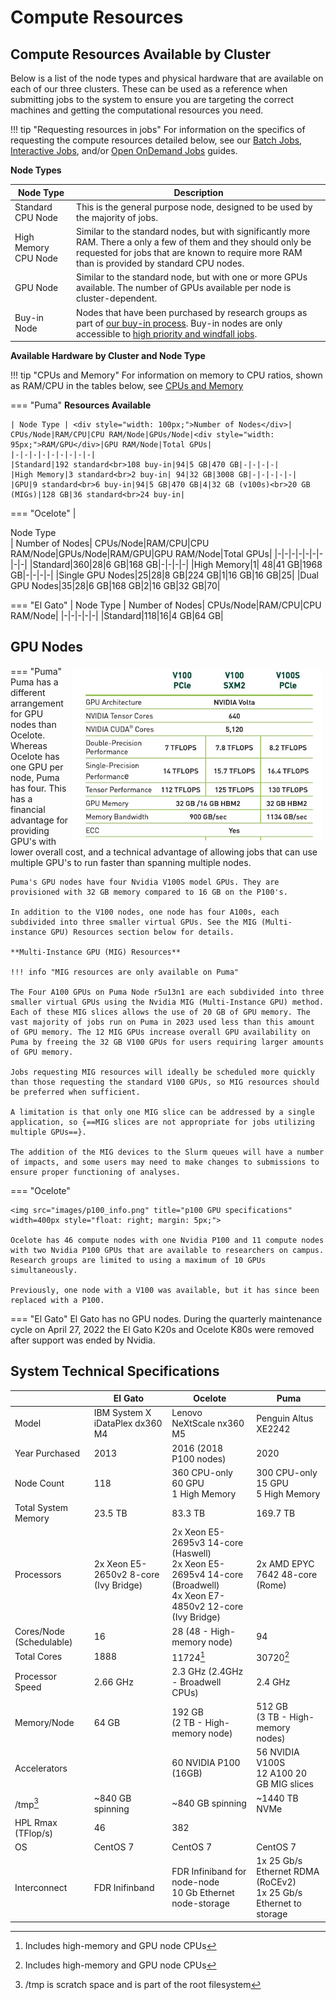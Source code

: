 # Compute Resources

## Compute Resources Available by Cluster

Below is a list of the node types and physical hardware that are available on each of our three clusters. These can be used as a reference when submitting jobs to the system to ensure you are targeting the correct machines and getting the computational resources you need.

!!! tip "Requesting resources in jobs"
    For information on the specifics of requesting the compute resources detailed below, see our [Batch Jobs](../../running_jobs/batch_jobs/batch_directives/), [Interactive Jobs](../../running_jobs/interactive_jobs/#the-interactive-command), and/or [Open OnDemand Jobs](../../running_jobs/open_on_demand/#interactive-graphical-applications) guides. 

**Node Types**

|Node Type|Description|
|-|-|
|Standard CPU Node|This is the general purpose node, designed to be used by the majority of jobs.|
|High Memory CPU Node|Similar to the standard nodes, but with significantly more RAM. There a only a few of them and they should only be requested for jobs that are known to require more RAM than is provided by standard CPU nodes.|
|GPU Node|Similar to the standard node, but with one or more GPUs available. The number of GPUs available per node is cluster-dependent.|
|Buy-in Node|Nodes that have been purchased by research groups as part of [our buy-in process](../../policies/buy_in/). Buy-in nodes are only accessible to [high priority and windfall jobs](../allocations/).|

**Available Hardware by Cluster and Node Type**

!!! tip "CPUs and Memory"
    For information on memory to CPU ratios, shown as RAM/CPU in the tables below, see [CPUs and Memory](../../running_jobs/cpus_and_memory/)

=== "Puma"
    **Resources Available**
    
    | Node Type | <div style="width: 100px;">Number of Nodes</div>| CPUs/Node|RAM/CPU|CPU RAM/Node|GPUs/Node|<div style="width: 95px;">RAM/GPU</div>|GPU RAM/Node|Total GPUs|
    |-|-|-|-|-|-|-|-|-|
    |Standard|192 standard<br>108 buy-in|94|5 GB|470 GB|-|-|-|-|
    |High Memory|3 standard<br>2 buy-in| 94|32 GB|3008 GB|-|-|-|-|-|
    |GPU|9 standard<br>6 buy-in|94|5 GB|470 GB|4|32 GB (v100s)<br>20 GB (MIGs)|128 GB|36 standard<br>24 buy-in|
    
    
=== "Ocelote"
    | <div style="width: 120px;">Node Type</div> | Number of Nodes| CPUs/Node|RAM/CPU|CPU RAM/Node|GPUs/Node|RAM/GPU|GPU RAM/Node|Total GPUs|
    |-|-|-|-|-|-|-|-|-|
    |Standard|360|28|6 GB|168 GB|-|-|-|-|
    |High Memory|1| 48|41 GB|1968 GB|-|-|-|-|
    |Single GPU Nodes|25|28|8 GB|224 GB|1|16 GB|16 GB|25|
    |Dual GPU Nodes|35|28|6 GB|168 GB|2|16 GB|32 GB|70|
    
=== "El Gato"
    | Node Type | Number of Nodes| CPUs/Node|RAM/CPU|CPU RAM/Node|
    |-|-|-|-|-|
    |Standard|118|16|4 GB|64 GB|

## GPU Nodes

=== "Puma"
    <img src="images/v100_info.jpg" title="v100 GPU specifications" width=400px style="float: right; margin: 5px;">
    Puma has a different arrangement for GPU nodes than Ocelote. Whereas Ocelote has one GPU per node, Puma has four. This has a financial advantage for providing GPU's with lower overall cost, and a technical advantage of allowing jobs that can use multiple GPU's to run faster than spanning multiple nodes.
    
    Puma's GPU nodes have four Nvidia V100S model GPUs. They are provisioned with 32 GB memory compared to 16 GB on the P100's.  

    In addition to the V100 nodes, one node has four A100s, each subdivided into three smaller virtual GPUs. See the MIG (Multi-instance GPU) Resources section below for details. 
    
    **Multi-Instance GPU (MIG) Resources**    

    !!! info "MIG resources are only available on Puma"

    The Four A100 GPUs on Puma Node r5u13n1 are each subdivided into three smaller virtual GPUs using the Nvidia MIG (Multi-Instance GPU) method.  Each of these MIG slices allows the use of 20 GB of GPU memory. The vast majority of jobs run on Puma in 2023 used less than this amount of GPU memory. The 12 MIG GPUs increase overall GPU availability on Puma by freeing the 32 GB V100 GPUs for users requiring larger amounts of GPU memory.

    Jobs requesting MIG resources will ideally be scheduled more quickly than those requesting the standard V100 GPUs, so MIG resources should be preferred when sufficient.

    A limitation is that only one MIG slice can be addressed by a single application, so {==MIG slices are not appropriate for jobs utilizing multiple GPUs==}.

    The addition of the MIG devices to the Slurm queues will have a number of impacts, and some users may need to make changes to submissions to ensure proper functioning of analyses. 


=== "Ocelote"

    <img src="images/p100_info.png" title="p100 GPU specifications" width=400px style="float: right; margin: 5px;">

    Ocelote has 46 compute nodes with one Nvidia P100 and 11 compute nodes with two Nvidia P100 GPUs that are available to researchers on campus. Research groups are limited to using a maximum of 10 GPUs simultaneously. 

    Previously, one node with a V100 was available, but it has since been replaced with a P100. 

=== "El Gato"
    El Gato has no GPU nodes. During the quarterly maintenance cycle on April 27, 2022 the El Gato K20s and Ocelote K80s were removed after support was ended by Nvidia.





## System Technical Specifications

||El Gato|Ocelote|Puma|
|-|-|-|-|
|Model|IBM System X iDataPlex dx360 M4|Lenovo NeXtScale nx360 M5|Penguin Altus XE2242|
|Year Purchased|2013|2016 (2018 P100 nodes)|2020|
|Node Count|118|360 CPU-only<br>60 GPU<br>1 High Memory|300 CPU-only<br>15 GPU<br>5 High Memory<br>|
|Total System Memory|23.5 TB|83.3 TB|169.7 TB|
|Processors|2x Xeon E5-2650v2 8-core (Ivy Bridge)|2x Xeon E5-2695v3 14-core (Haswell)<br>2x Xeon E5-2695v4 14-core (Broadwell)<br>4x Xeon E7-4850v2 12-core (Ivy Bridge)|2x AMD EPYC 7642 48-core (Rome)|
|Cores/Node (Schedulable)|16|28 (48 - High-memory node)|94|
|Total Cores|1888|11724[^1]|30720[^1]|
|Processor Speed|2.66 GHz|2.3 GHz (2.4GHz - Broadwell CPUs)|2.4 GHz|
|Memory/Node|64 GB|192 GB<br>(2 TB - High-memory node)|512 GB<br>(3 TB - High-memory nodes)|
|Accelerators||60 NVIDIA P100 (16GB)|56 NVIDIA V100S<br>12 A100 20 GB MIG slices|
|/tmp[^2]|~840 GB spinning|~840 GB spinning|~1440 TB NVMe|
|HPL Rmax (TFlop/s)|46|382||
|OS|CentOS 7|CentOS 7|CentOS 7|
|Interconnect|FDR Inifinband|FDR Infiniband for node-node<br>10 Gb Ethernet node-storage|1x 25 Gb/s Ethernet RDMA (RoCEv2)<br>1x 25 Gb/s Ethernet to storage|


[^1]: Includes high-memory and GPU node CPUs
[^2]: /tmp is scratch space and is part of the root filesystem
